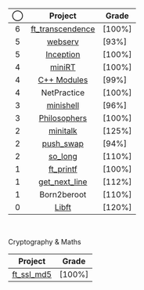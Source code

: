 #


<div align="center">

|◯|Project|Grade|
|:--:|:--:|--|
|6|[ft_transcendence](../../../42-transcendence)		|	[100%]|
|5|[webserv](../../../42-webserv)						|	[93%]|
|5|[Inception](../../../42-inception)					|	[100%]|
|4|[miniRT](../../../42-minirt)									|	[100%]|
|4|[C++ Modules](../../../42-cpp-modules)				|	[99%]|
|4|NetPractice										|	[100%]|
|3|[minishell](../../../42-minishell)					|	[96%]|
|3|[Philosophers](../../../42-philosophers)				|	[100%]|
|2|[minitalk](../../../42-minitalk)						|	[125%]|
|2|[push_swap](../../../42-push-swap)					|	[94%]|
|2|[so_long](../../../42-so-long)						|	[110%]|
|1|[ft_printf](../../../42-printf)						|	[100%]|
|1|[get_next_line](../../../42-get-next-line)			|	[112%]|
|1|Born2beroot  								|	[110%]|
|0|[Libft](../../../42-libft)							|	[120%]|
  
</div>
<br/>
<div style="display: flex; justify-content: space-between;">
<div>
  
<p> Cryptography & Maths </p>

|Project|Grade|
|:--:|--|
|[ft_ssl_md5](../../../ft_ssl_md5)|[100%]|
  
</div>
</div>
